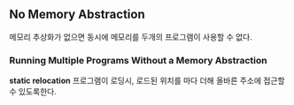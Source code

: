 ## No Memory Abstraction

메모리 추상화가 없으면 동시에 메모리를 두개의 프로그램이 사용할 수 없다.

### Running Multiple Programs Without a Memory Abstraction

**static relocation** 프로그램이 로딩시, 로드된 위치를 마다 더해 올바른 주소에 접근할 수 있도록한다.